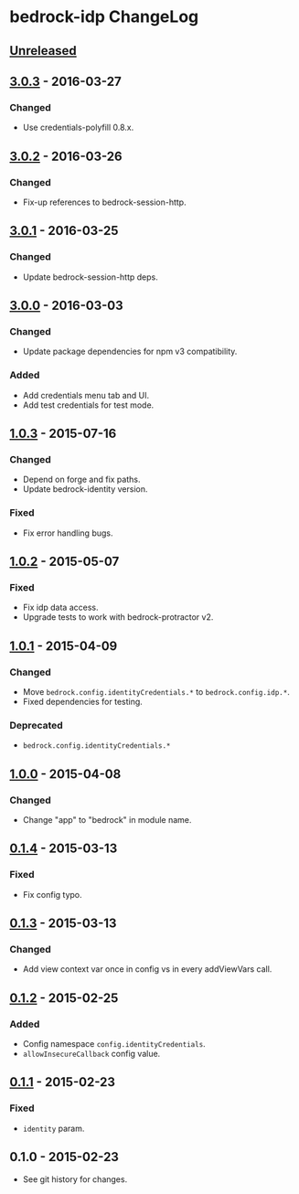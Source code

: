 # bedrock-idp ChangeLog

## [Unreleased]

## [3.0.3] - 2016-03-27

### Changed
- Use credentials-polyfill 0.8.x.

## [3.0.2] - 2016-03-26

### Changed
- Fix-up references to bedrock-session-http.

## [3.0.1] - 2016-03-25

### Changed
- Update bedrock-session-http deps.

## [3.0.0] - 2016-03-03

### Changed
- Update package dependencies for npm v3 compatibility.

### Added
- Add credentials menu tab and UI.
- Add test credentials for test mode.

## [1.0.3] - 2015-07-16

### Changed
- Depend on forge and fix paths.
- Update bedrock-identity version.

### Fixed
- Fix error handling bugs.

## [1.0.2] - 2015-05-07

### Fixed
- Fix idp data access.
- Upgrade tests to work with bedrock-protractor v2.

## [1.0.1] - 2015-04-09

### Changed
- Move `bedrock.config.identityCredentials.*` to `bedrock.config.idp.*`.
- Fixed dependencies for testing.

### Deprecated
- `bedrock.config.identityCredentials.*`

## [1.0.0] - 2015-04-08

### Changed
- Change "app" to "bedrock" in module name.

## [0.1.4] - 2015-03-13

### Fixed
- Fix config typo.

## [0.1.3] - 2015-03-13

### Changed
- Add view context var once in config vs in every addViewVars call.

## [0.1.2] - 2015-02-25

### Added
- Config namespace `config.identityCredentials`.
- `allowInsecureCallback` config value.

## [0.1.1] - 2015-02-23

### Fixed
- `identity` param.

## 0.1.0 - 2015-02-23

- See git history for changes.

[Unreleased]: https://github.com/digitalbazaar/bedrock-idp/compare/3.0.3...HEAD
[3.0.3]: https://github.com/digitalbazaar/bedrock-idp/compare/3.0.2...3.0.3
[3.0.2]: https://github.com/digitalbazaar/bedrock-idp/compare/3.0.1...3.0.2
[3.0.1]: https://github.com/digitalbazaar/bedrock-idp/compare/3.0.0...3.0.1
[3.0.0]: https://github.com/digitalbazaar/bedrock-idp/compare/1.0.3...3.0.0
[1.0.3]: https://github.com/digitalbazaar/bedrock-idp/compare/1.0.2...1.0.3
[1.0.2]: https://github.com/digitalbazaar/bedrock-idp/compare/1.0.1...1.0.2
[1.0.1]: https://github.com/digitalbazaar/bedrock-idp/compare/1.0.0...1.0.1
[1.0.0]: https://github.com/digitalbazaar/bedrock-idp/compare/0.1.4...1.0.0
[0.1.4]: https://github.com/digitalbazaar/bedrock-idp/compare/0.1.3...0.1.4
[0.1.3]: https://github.com/digitalbazaar/bedrock-idp/compare/0.1.2...0.1.3
[0.1.2]: https://github.com/digitalbazaar/bedrock-idp/compare/0.1.1...0.1.2
[0.1.1]: https://github.com/digitalbazaar/bedrock-idp/compare/0.1.0...0.1.1
